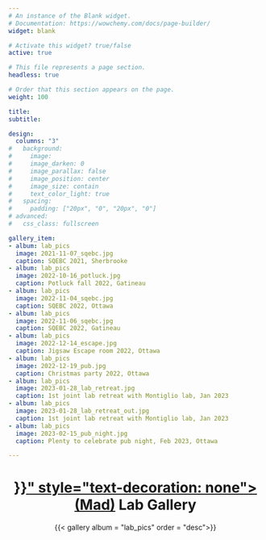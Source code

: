 ```yaml
---
# An instance of the Blank widget.
# Documentation: https://wowchemy.com/docs/page-builder/
widget: blank

# Activate this widget? true/false
active: true

# This file represents a page section.
headless: true

# Order that this section appears on the page.
weight: 100

title: 
subtitle:

design:
  columns: "3"
#   background:
#     image: 
#     image_darken: 0
#     image_parallax: false
#     image_position: center
#     image_size: contain
#     text_color_light: true
#   spacing:
#     padding: ["20px", "0", "20px", "0"]
# advanced:
#   css_class: fullscreen

gallery_item:
- album: lab_pics
  image: 2021-11-07_sqebc.jpg
  caption: SQEBC 2021, Sherbrooke
- album: lab_pics
  image: 2022-10-16_potluck.jpg
  caption: Potluck fall 2022, Gatineau 
- album: lab_pics
  image: 2022-11-04_sqebc.jpg
  caption: SQEBC 2022, Ottawa
- album: lab_pics
  image: 2022-11-06_sqebc.jpg
  caption: SQEBC 2022, Gatineau
- album: lab_pics
  image: 2022-12-14_escape.jpg
  caption: Jigsaw Escape room 2022, Ottawa
- album: lab_pics
  image: 2022-12-19_pub.jpg
  caption: Christmas party 2022, Ottawa
- album: lab_pics
  image: 2023-01-28_lab_retreat.jpg
  caption: 1st joint lab retreat with Montiglio lab, Jan 2023
- album: lab_pics
  image: 2023-01-28_lab_retreat_out.jpg
  caption: 1st joint lab retreat with Montiglio lab, Jan 2023
- album: lab_pics
  image: 2023-02-15_pub_night.jpg
  caption: Plenty to celebrate pub night, Feb 2023, Ottawa

---
```


<center>
<h1> <a href="{{< ref "/mad_gallery" >}}" style="text-decoration: none"> (Mad)</a> Lab Gallery</h1>

{{< gallery album = "lab_pics" order = "desc">}}

</center>
